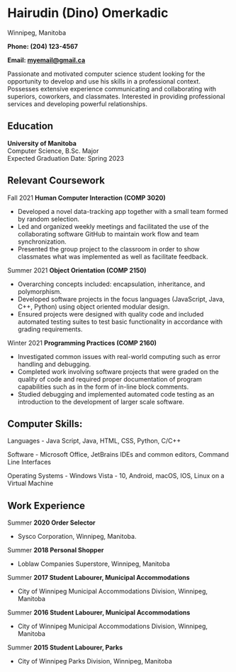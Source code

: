 # **Hairudin (Dino) Omerkadic**

Winnipeg, Manitoba

**Phone: (204) 123-4567**

**Email: myemail@gmail.ca**

Passionate and motivated computer science student looking for the opportunity to develop and use his skills in a professional context. Possesses extensive experience communicating and collaborating with superiors, coworkers, and classmates.  Interested in providing professional services and developing powerful relationships.

## **Education**

**University of Manitoba**  
Computer Science, B.Sc. Major  
Expected Graduation Date: Spring 2023

## **Relevant Coursework**

Fall 2021 **Human Computer Interaction (COMP 3020)**

* Developed a novel data-tracking app together with a small team formed by random selection. 
* Led and organized weekly meetings and facilitated the use of the collaborating software GitHub to maintain work flow and team synchronization.
* Presented the group project to the classroom in order to show classmates what was implemented as well as facilitate feedback.

Summer 2021 **Object Orientation (COMP 2150)**

* Overarching concepts included: encapsulation, inheritance, and polymorphism.
* Developed software projects in the focus languages (JavaScript, Java, C++, Python) using object oriented modular design.
* Ensured projects were designed with quality code and included automated testing suites to test basic functionality in accordance with grading requirements.

Winter 2021 **Programming Practices (COMP 2160)**

* Investigated common issues with real-world computing such as error handling and debugging.
* Completed work involving software projects that were graded on the quality of code and required proper documentation of program capabilities such as in the form of in-line block comments.
* Studied debugging and implemented automated code testing as an introduction to the development of larger scale software.

## **Computer Skills:**

Languages - Java Script,  Java,  HTML, CSS, Python, C/C++

Software - Microsoft Office, JetBrains IDEs and common editors, Command Line Interfaces

Operating Systems - Windows Vista - 10, Android, macOS, IOS, Linux on a Virtual Machine

## **Work Experience**

Summer **2020 Order Selector**

* Sysco Corporation, Winnipeg, Manitoba.

Summer **2018 Personal Shopper**

* Loblaw Companies Superstore, Winnipeg, Manitoba

Summer **2017 Student Labourer, Municipal Accommodations**

* City of Winnipeg Municipal Accommodations Division, Winnipeg, Manitoba

Summer **2016 Student Labourer, Municipal Accommodations**

* City of Winnipeg Municipal Accommodations Division, Winnipeg, Manitoba

Summer **2015 Student Labourer, Parks**

* City of Winnipeg Parks Division, Winnipeg, Manitoba